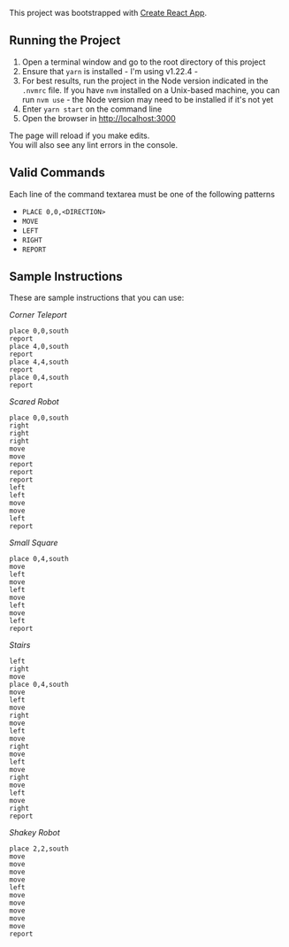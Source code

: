 This project was bootstrapped with [Create React App](https://github.com/facebook/create-react-app).

## Running the Project

1. Open a terminal window and go to the root directory of this project
2. Ensure that `yarn` is installed - I'm using v1.22.4 -
3. For best results, run the project in the Node version indicated in the `.nvmrc` file. If you have `nvm` installed on a Unix-based machine, you can run `nvm use` - the Node version may need to be installed if it's not yet
4. Enter `yarn start` on the command line
5. Open the browser in [http://localhost:3000](http://localhost:3000)

The page will reload if you make edits.<br />
You will also see any lint errors in the console.

## Valid Commands

Each line of the command textarea must be one of the following patterns

- `PLACE 0,0,<DIRECTION>`
- `MOVE`
- `LEFT`
- `RIGHT`
- `REPORT`

## Sample Instructions

These are sample instructions that you can use:

_Corner Teleport_

```
place 0,0,south
report
place 4,0,south
report
place 4,4,south
report
place 0,4,south
report

```

_Scared Robot_

```
place 0,0,south
right
right
right
move
move
report
report
report
left
left
move
move
left
report

```

_Small Square_

```
place 0,4,south
move
left
move
left
move
left
move
left
report

```

_Stairs_

```
left
right
move
place 0,4,south
move
left
move
right
move
left
move
right
move
left
move
right
move
left
move
right
report
```

_Shakey Robot_

```
place 2,2,south
move
move
move
move
left
move
move
move
move
move
report
```
